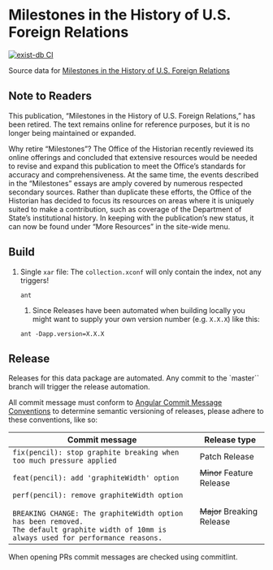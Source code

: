# Milestones in the History of U.S. Foreign Relations

[![exist-db CI](https://github.com/HistoryAtState/milestones/actions/workflows/build.yml/badge.svg)](https://github.com/HistoryAtState/milestones/actions/workflows/build.yml)

Source data for [Milestones in the History of U.S. Foreign Relations](https://history.state.gov/milestones)

## Note to Readers

This publication, “Milestones in the History of U.S. Foreign Relations,” has been retired. The text remains online for reference purposes, but it is no longer being maintained or expanded.

Why retire “Milestones”? The Office of the Historian recently reviewed its online offerings and concluded that extensive resources would be needed to revise and expand this publication to meet the Office’s standards for accuracy and comprehensiveness. At the same time, the events described in the “Milestones” essays are amply covered by numerous respected secondary sources. Rather than duplicate these efforts, the Office of the Historian has decided to focus its resources on areas where it is uniquely suited to make a contribution, such as coverage of the Department of State’s institutional history. In keeping with the publication’s new status, it can now be found under “More Resources” in the site-wide menu.

## Build

1. Single `xar` file: The `collection.xconf` will only contain the index, not any triggers!

    ```shell
    ant
    ```

    1. Since Releases have been automated when building locally you might want to supply your own version number (e.g. `X.X.X`) like this:

    ```shell
    ant -Dapp.version=X.X.X
    ```

## Release

Releases for this data package are automated. Any commit to the `master`` branch will trigger the release automation.

All commit message must conform to [Angular Commit Message Conventions](https://github.com/angular/angular.js/blob/master/DEVELOPERS.md#-git-commit-guidelines) to determine semantic versioning of releases, please adhere to these conventions, like so:

| Commit message  | Release type |
|-----------------|--------------|
| `fix(pencil): stop graphite breaking when too much pressure applied` | Patch Release |
| `feat(pencil): add 'graphiteWidth' option` | ~~Minor~~ Feature Release |
| `perf(pencil): remove graphiteWidth option`<br/><br/>`BREAKING CHANGE: The graphiteWidth option has been removed.`<br/>`The default graphite width of 10mm is always used for performance reasons.` | ~~Major~~ Breaking Release |

When opening PRs commit messages are checked using commitlint.